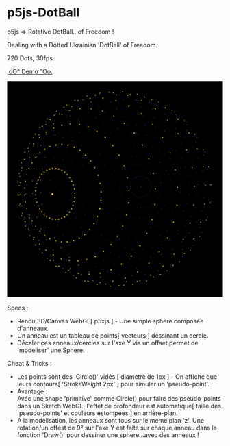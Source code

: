 # p5js-DotBall
p5js => Rotative DotBall...of Freedom !

Dealing with a Dotted Ukrainian 'DotBall' of Freedom.

720 Dots, 30fps.

[.oO° Demo °Oo.](https://captainfurax.github.io/p5js-DotBall/)

![DotBall](https://github.com/CaptainFurax/p5js-DotBall/blob/main/UkrainianDotBall-1.jpg)

Specs : 
+ Rendu 3D/Canvas WebGL[ p5xjs ] - Une simple sphere composée d'anneaux.
+ Un anneau est un tableau de points[ vecteurs ] dessinant un cercle.
+ Décaler ces anneaux/cercles sur l'axe Y via un offset permet de 'modeliser' une Sphere.

Cheat & Tricks :
+ Les points sont des 'Circle()' vidés [ diametre de 1px ] - On affiche que leurs contours[ 'StrokeWeight 2px' ] pour simuler un 'pseudo-point'.
+ Avantage : <br/>Avec une shape 'primitive' comme Circle() pour faire des pseudo-points dans un Sketch WebGL, l'effet de profondeur est automatique[ taille des 'pseudo-points' et couleurs estompées ] en arrière-plan.
+ A la modélisation, les anneaux sont tous sur le meme plan 'z'. Une rotation/un offest de 9° sur l'axe Y est faite sur chaque anneau dans la fonction 'Draw()' pour dessiner une sphere...avec des anneaux !
